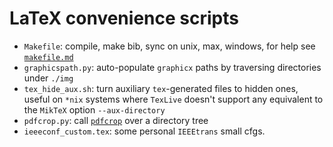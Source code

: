 # LaTeX convenience scripts

- `Makefile`: compile, make bib, sync on unix, max, windows, for help see [`makefile.md`](makefile.md)
- `graphicspath.py`: auto-populate `graphicx` paths by traversing directories under `./img`
- `tex_hide_aux.sh`: turn auxiliary `tex`-generated files to hidden ones, useful on `*nix` systems where `TexLive` doesn't support any equivalent to the `MikTeX` option `--aux-directory`
- `pdfcrop.py`: call [`pdfcrop`](http://www.ctan.org/pkg/pdfcrop) over a directory tree
- `ieeeconf_custom.tex`: some personal `IEEEtrans` small cfgs.

